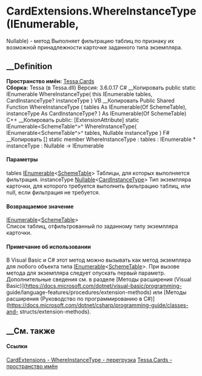 # CardExtensions.WhereInstanceType(IEnumerable<SchemeTable>,
Nullable<CardInstanceType>) - метод
Выполняет фильтрацию таблиц по признаку их возможной принадлежности карточке
заданного типа экземпляра.
## __Definition
 **Пространство имён:** [Tessa.Cards](N_Tessa_Cards.htm)  
 **Сборка:** Tessa (в Tessa.dll) Версия: 3.6.0.17
C# __Копировать
     public static IEnumerable<SchemeTable> WhereInstanceType(
    	this IEnumerable<SchemeTable> tables,
    	CardInstanceType? instanceType
    )
VB __Копировать
    <ExtensionAttribute>
    Public Shared Function WhereInstanceType ( 
    	tables As IEnumerable(Of SchemeTable),
    	instanceType As CardInstanceType?
    ) As IEnumerable(Of SchemeTable)
C++ __Копировать
     public:
    [ExtensionAttribute]
    static IEnumerable<SchemeTable^>^ WhereInstanceType(
    	IEnumerable<SchemeTable^>^ tables, 
    	Nullable<CardInstanceType> instanceType
    )
F# __Копировать
     [<ExtensionAttribute>]
    static member WhereInstanceType : 
            tables : IEnumerable<SchemeTable> * 
            instanceType : Nullable<CardInstanceType> -> IEnumerable<SchemeTable> 
#### Параметры
tables
[IEnumerable](https://learn.microsoft.com/dotnet/api/system.collections.generic.ienumerable-1)<[SchemeTable](T_Tessa_Scheme_SchemeTable.htm)>
    Таблицы, для которых выполняется фильтрация.
instanceType
[Nullable](https://learn.microsoft.com/dotnet/api/system.nullable-1)<[CardInstanceType](T_Tessa_Cards_CardInstanceType.htm)>
     Тип экземпляра карточки, для которого требуется выполнить фильтрацию таблиц, или null, если фильтрация не требуется. 
#### Возвращаемое значение
[IEnumerable](https://learn.microsoft.com/dotnet/api/system.collections.generic.ienumerable-1)<[SchemeTable](T_Tessa_Scheme_SchemeTable.htm)>  
Список таблиц, отфильтрованный по заданному типу экземпляра карточки.
#### Примечание об использовании
В Visual Basic и C# этот метод можно вызывать как метод экземпляра для любого
объекта типа
[IEnumerable](https://learn.microsoft.com/dotnet/api/system.collections.generic.ienumerable-1)<[SchemeTable](T_Tessa_Scheme_SchemeTable.htm)>.
При вызове метода для экземпляра следует опускать первый параметр.
Дополнительные сведения см. в разделе [Методы расширения (Visual
Basic)](https://docs.microsoft.com/dotnet/visual-basic/programming-
guide/language-features/procedures/extension-methods) или [Методы расширения
(Руководство по программированию в
C#)](https://docs.microsoft.com/dotnet/csharp/programming-guide/classes-and-
structs/extension-methods).
##  __См. также
#### Ссылки
[CardExtensions - ](T_Tessa_Cards_CardExtensions.htm)
[WhereInstanceType -
перегрузка](Overload_Tessa_Cards_CardExtensions_WhereInstanceType.htm)
[Tessa.Cards - пространство имён](N_Tessa_Cards.htm)
